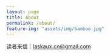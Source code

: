 ```yaml
---
layout: page
title: About
permalink: /about/
feature-img: "assets/img/bamboo.jpg"
---
```


读者来信：laskaux.cn@gmail.com
